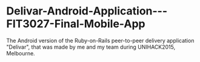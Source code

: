 # Delivar-Android-Application---FIT3027-Final-Mobile-App
The Android version of the Ruby-on-Rails peer-to-peer delivery application "Delivar", that was made by me and my team during UNIHACK2015, Melbourne.
